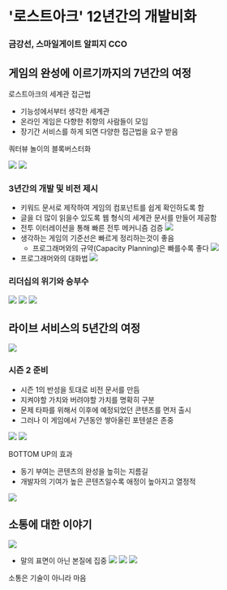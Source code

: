 # '로스트아크' 12년간의 개발비화
### 금강선, 스마일게이트 알피지 CCO

## 게임의 완성에 이르기까지의 7년간의 여정
로스트아크의 세계관 접근법
* 기능성에서부터 생각한 세계관
* 온라인 게임은 다향한 취향의 사람들이 모임
* 장기간 서비스를 하게 되면 다양한 접근법을 요구 받음

쿼터뷰 놀이의 블록버스터화

![](static/lostark/image1)
![](static/lostark/image2)

### 3년간의 개발 및 비전 제시
* 키워드 문서로 제작하여 게임의 컴포넌트를 쉽게 확인하도록 함
* 글을 더 많이 읽을수 있도록 웹 형식의 세계관 문서를 만들어 제공함
* 전투 이터레이션을 통해 빠른 전투 메커니즘 검증
  ![](static/lostark/image3)
* 생각하는 게임의 기준선은 빠르게 정리하는것이 좋음
  * 프로그래머와의 규약(Capacity Planning)은 빠를수록 좋다
  ![](static/lostark/image4)
* 프로그래머와의 대화법
  ![](static/lostark/image5)

### 리더십의 위기와 승부수
![](static/lostark/image6)
![](static/lostark/image7)
![](static/lostark/image8)

## 라이브 서비스의 5년간의 여정
![](static/lostark/image9)

### 시즌 2 준비
* 시즌 1의 반성을 토대로 비전 문서를 만듬
* 지켜야할 가치와 버려야할 가치를 명확히 구분
* 문제 타파를 위해서 이후에 예정되었던 콘텐츠를 먼저 출시
* 그러나 이 게임에서 7년동안 쌓아올린 포텐셜은 존중

![](static/lostark/image10)
![](static/lostark/image11)

BOTTOM UP의 효과
* 동기 부여는 콘텐츠의 완성을 높히는 지름길
* 개발자의 기여가 높은 콘텐츠일수록 애정이 높아지고 열정적

![](static/lostark/image12)

## 소통에 대한 이야기
![](static/lostark/image13)
* 말의 표면이 아닌 본질에 집중
  ![](static/lostark/image14)
![](static/lostark/image15)
![](static/lostark/image16)

소통은 기술이 아니라 마음